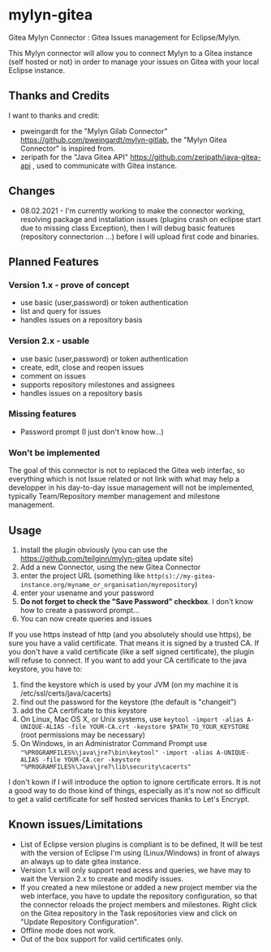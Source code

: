 # mylyn-gitea

Gitea Mylyn Connector : Gitea Issues management for Eclipse/Mylyn.

This Mylyn connector will allow you to connect Mylyn to a Gitea instance (self hosted or not) in order to manage your issues on Gitea with your local Eclipse instance.

## Thanks and Credits

I want to thanks and credit:

* pweingardt for the "Mylyn Gilab Connector" https://github.com/pweingardt/mylyn-gitlab, the "Mylyn Gitea Connector" is inspired from.
* zeripath for the "Java Gitea API" https://github.com/zeripath/java-gitea-api , used to communicate with Gitea instance.

## Changes 

* 08.02.2021 - I'm currently working to make the connector working, resolving package and installation issues (plugins crash on eclipse start due to missing class Exception), then I will debug basic features (repository connectorion ...) before I will upload first code and binaries.

## Planned Features

### Version 1.x - prove of concept
* use basic (user,password) or token authentication
* list and query for issues
* handles issues on a repository basis

### Version 2.x - usable 
* use basic (user,password) or token authentication
* create, edit, close and reopen issues
* comment on issues
* supports repository milestones and assignees
* handles issues on a repository basis


### Missing features

* Password prompt (I just don't know how...)

### Won't be implemented

The goal of this connector is not to replaced the Gitea web interfac, so everything which is not Issue related or not link with what may help a developper in his day-to-day issue management will not be implemented, typically Team/Repository member management and milestone management.

## Usage

1. Install the plugin obviously (you can use the https://github.com/teilginn/mylyn-gitea update site)
2. Add a new Connector, using the new Gitea Connector
  1. enter the project URL (something like `http(s)://my-gitea-instance.org/myname_or_organisation/myrepository`)
  2. enter your usename and your password 
  3. **Do not forget to check the "Save Password" checkbox**. I don't know how to create a password prompt...
3. You can now create queries and issues

If you use https instead of http (and you absolutely should use https), be sure you have a valid certificate. That means it is signed by a trusted CA. If you don't have a valid certificate (like a self signed certificate), the plugin will refuse to connect. If you want to add your CA certificate to the java keystore, you have to:

1. find the keystore which is used by your JVM (on my machine it is /etc/ssl/certs/java/cacerts)
2. find out the password for the keystore (the default is "changeit")
3. add the CA certificate to this keystore
  1. On Linux, Mac OS X, or Unix systems, use `keytool -import -alias A-UNIQUE-ALIAS -file YOUR-CA.crt -keystore $PATH_TO_YOUR_KEYSTORE` (root permissions may be necessary)
  2. On Windows, in an Administrator Command Prompt use `"%PROGRAMFILES%\java\jre7\bin\keytool" -import -alias A-UNIQUE-ALIAS -file YOUR-CA.cer -keystore "%PROGRAMFILES%\Java\jre7\lib\security\cacerts"`

I don't kown if I will introduce the option to ignore certificate errors. It is not a good way to do those kind of things, especially as it's now not so difficult to get a valid certificate for self hosted services thanks to Let's Encrypt.

## Known issues/Limitations

* List of Eclipse version plugins is compliant is to be defined, It will be test with the version of Eclipse I'm using (Linux/Windows) in front of always an always up to date gitea instance. 
* Version 1.x will only support read acess and queries, we have may to wait the Version 2.x to create and modify issues.
* If you created a new milestone or added a new project member via the web interface, you have to update the repository configuration, so that the connector reloads the project members and milestones. Right click on the Gitea repository in the Task repositories view and click on "Update Repository Configuration".
* Offline mode does not work.
* Out of the box support for valid certificates only.   


